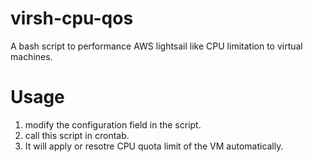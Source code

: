 # virsh-cpu-qos
A bash script to performance AWS lightsail like CPU limitation to virtual machines.

# Usage
1. modify the configuration field in the script.
2. call this script in crontab.
3. It will apply or resotre CPU quota limit of the VM automatically.
